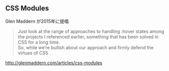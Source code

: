 ## CSS Modules

Glen Maddern が2015年に提唱

<blockquote>
<p class="smaller">
  Just look at the range of approaches to handling :hover states among the projects I referenced earlier, something that has been solved in CSS for a long time. <br/ >
  So, while we’re bullish about our approach and firmly defend the virtues of CSS .
</p>
</blockquote>

<p class="smaller">
  <a class="link" href="http://glenmaddern.com/articles/css-modules" target="_blank">http://glenmaddern.com/articles/css-modules</a>
</p>

